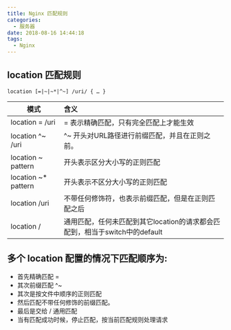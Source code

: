 ```yaml
---
title: Nginx 匹配规则
categories:
  - 服务器
date: 2018-08-16 14:44:18
tags:
  - Nginx
---
```


## location 匹配规则

	location [=|~|~*|^~] /uri/ { … }


模式	|含义
----|:---
location = /uri		|	= 表示精确匹配，只有完全匹配上才能生效
location ^~ /uri	|	^~ 开头对URL路径进行前缀匹配，并且在正则之前。
location ~ pattern	|	开头表示区分大小写的正则匹配
location ~* pattern	|	开头表示不区分大小写的正则匹配
location /uri		|	不带任何修饰符，也表示前缀匹配，但是在正则匹配之后
location /			|	通用匹配，任何未匹配到其它location的请求都会匹配到，相当于switch中的default

## 多个 location 配置的情况下匹配顺序为:


* 首先精确匹配 =
* 其次前缀匹配 ^~
* 其次是按文件中顺序的正则匹配
* 然后匹配不带任何修饰的前缀匹配。
* 最后是交给 / 通用匹配
* 当有匹配成功时候，停止匹配，按当前匹配规则处理请求
